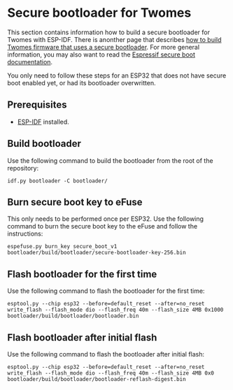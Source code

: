 # Secure bootloader for Twomes

This section contains information how to build a secure bootloader for Twomes with ESP-IDF. There is anonther page that describes [how to build Twomes firmware that uses a secure bootloader](secure-boot-firmware.md). For more general information, you may also want to read the [Espressif secure boot documentation](https://docs.espressif.com/projects/esp-idf/en/latest/esp32/security/secure-boot-v1.html).

You only need to follow these steps for an ESP32 that does not have secure boot enabled yet, or had its bootloader overwritten.

## Prerequisites 
- [ESP-IDF](https://docs.espressif.com/projects/esp-idf/en/latest/esp32/get-started/index.html#manual-installation) installed.

## Build bootloader
Use the following command to build the bootloader from the root of the repository:
```shell
idf.py bootloader -C bootloader/
```

## Burn secure boot key to eFuse
This only needs to be performed once per ESP32.
Use the following command to burn the secure boot key to the eFuse and follow the instructions:
```shell
espefuse.py burn_key secure_boot_v1 bootloader/build/bootloader/secure-bootloader-key-256.bin
```

## Flash bootloader for the first time
Use the following command to flash the bootloader for the first time:
```shell
esptool.py --chip esp32 --before=default_reset --after=no_reset write_flash --flash_mode dio --flash_freq 40m --flash_size 4MB 0x1000 bootloader/build/bootloader/bootloader.bin
```

## Flash bootloader after initial flash
Use the following command to flash the bootloader after initial flash:
```shell
esptool.py --chip esp32 --before=default_reset --after=no_reset write_flash --flash_mode dio --flash_freq 40m --flash_size 4MB 0x0 bootloader/build/bootloader/bootloader-reflash-digest.bin
```
